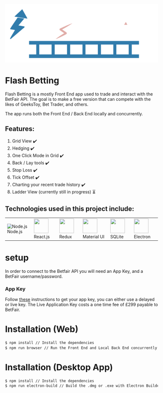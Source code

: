 <p align="center">
  <a href="https://github.com/betcode-org">
    <img src="public/images/logo.png" title="betcode-org">
  </a>
</p>

# Flash Betting

Flash Betting is a mostly Front End app used to trade and interact with the BetFair API. The goal is to make a free version that can compete with the likes of GeeksToy, Bet Trader, and others.

The app runs both the Front End / Back End locally and concurrently.

## Features:
1) Grid View :heavy_check_mark:
2) Hedging :heavy_check_mark:
3) One Click Mode in Grid :heavy_check_mark:
4) Back / Lay tools :heavy_check_mark:
5) Stop Loss :heavy_check_mark:
6) Tick Offset :heavy_check_mark:
7) Charting your recent trade history :heavy_check_mark:
8) Ladder View (currently still in progress) :hourglass_flowing_sand:

## Technologies used in this project include:
<table>
  <tr>
    <td><img src="https://cdn.jsdelivr.net/gh/devicons/devicon/icons/nodejs/nodejs-original.svg" alt="Node.js" width="48" height="48" /> Node.js</td>
    <td><img src="https://cdn.jsdelivr.net/gh/devicons/devicon/icons/react/react-original.svg" width="48" height="48" /> React.js</td>
    <td><img src="https://cdn.jsdelivr.net/gh/devicons/devicon/icons/redux/redux-original.svg" width="48" height="48" /> Redux</td>
    <td><img src="https://cdn.jsdelivr.net/gh/devicons/devicon/icons/materialui/materialui-original.svg" width="48" height="48" /> Material UI</td>
    <td><img src="https://cdn.jsdelivr.net/gh/devicons/devicon/icons/sqlite/sqlite-original.svg" width="48" height="48" /> SQLite</td>
    <td><img src="https://cdn.jsdelivr.net/gh/devicons/devicon/icons/electron/electron-original.svg" width="48" height="48" /> Electron</td>
  </tr>
</table>

# setup

In order to connect to the Betfair API you will need an App Key, and a BetFair username/password.

### App Key
Follow <a href="https://docs.developer.betfair.com/display/1smk3cen4v3lu3yomq5qye0ni/Application+Keys" target="_blank">these</a> instructions to get your app key, you can either use a delayed or live key.
The Live Application Key costs a one time fee of £299 payable to BetFair.

# Installation (Web)

```bash
$ npm install // Install the dependencies
$ npm run browser // Run the Front End and Local Back End concurrently
```

# Installation (Desktop App)

```bash
$ npm install // Install the dependencies
$ npm run electron-build // Build the .dmg or .exe with Electron Builder
```
